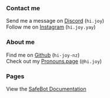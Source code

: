 <link href="/SafeBot/style.css" rel="stylesheet">
<link rel="shortcut icon" type="image/x-icon" href="SafeBot/icon.ico">
<title>Joy | Home</title>

### **Contact me**
Send me a message on [Discord](https://discord.com/users/524064761525305344) (`hi.joy`) <br>
Follow me on [Instagram](https://www.instagram.com/hi.joy.yay/) (`hi.joy.yay`)

### **About me**
Find me on [Github](https://github.com/hi-joy-nz) (`hi-joy-nz`) <br>
Check out my [Pronouns.page](https://en.pronouns.page/@hi.joy) (`@hi.joy`)


### **Pages**
View the [SafeBot Documentation](https://hi-joy-nz.github.io/SafeBot/Docs)